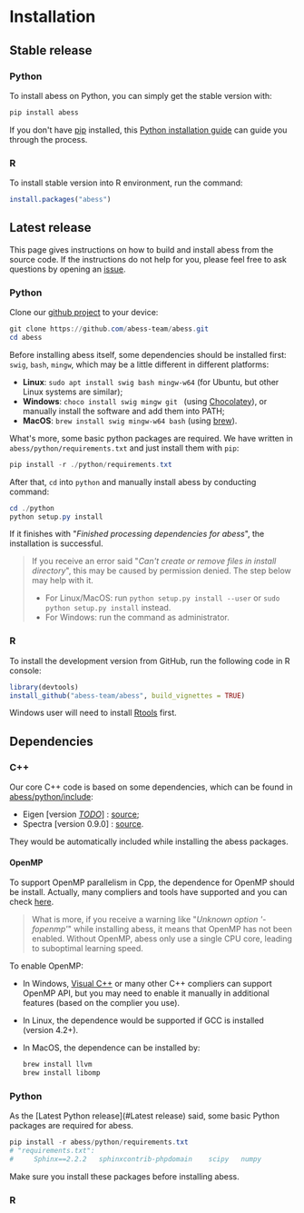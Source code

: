 # Installation

## Stable release

### Python
To install abess on Python, you can simply get the stable version with:

```python
pip install abess
```

If you don't have [pip](https://pip.pypa.io) installed, this [Python installation guide](http://docs.python-guide.org/en/latest/starting/installation/) can guide
you through the process.

### R
To install stable version into R environment, run the command:
```R
install.packages("abess")
```

## Latest release

This page gives instructions on how to build and install abess from the source code. 
If the instructions do not help for you, please feel free to ask questions by opening an [issue](https://github.com/abess-team/abess/issues).

### Python 
Clone our [github project](https://github.com/abess-team/abess) to your device:

```powershell
git clone https://github.com/abess-team/abess.git
cd abess
```

Before installing abess itself, some dependencies should be installed first: `swig`, `bash`, `mingw`, which may be a little different in different platforms:

- **Linux**: `sudo apt install swig bash mingw-w64` (for Ubuntu, but other Linux systems are similar);
- **Windows**: `choco install swig mingw git ` (using [Chocolatey](https://community.chocolatey.org/packages)), or manually install the software and add them into PATH;
- **MacOS**: `brew install swig mingw-w64 bash` (using [brew](https://brew.sh/)).

What's more, some basic python packages are required. We have written in `abess/python/requirements.txt` and just install them with `pip`:

```powershell
pip install -r ./python/requirements.txt
```

After that, `cd` into `python` and manually install abess by conducting command:

```powershell
cd ./python
python setup.py install
```

If it finishes with "*Finished processing dependencies for abess*", the installation is successful.

> If you receive an error said "*Can't create or remove files in install directory*", this may be caused by permission denied. The step below may help with it.
>
> - For Linux/MacOS: run `python setup.py install --user` or `sudo python setup.py install` instead.
> - For Windows: run the command as administrator.

### R
To install the development version from GitHub, run the following code in R console:

```r
library(devtools)
install_github("abess-team/abess", build_vignettes = TRUE)
```

Windows user will need to install [Rtools](https://cran.r-project.org/bin/windows/Rtools/) first.

## Dependencies

### C++

Our core C++ code is based on some dependencies, which can be found in [abess/python/include](https://github.com/abess-team/abess/tree/master/python/include):

- Eigen [version *<u>TODO</u>*] : [source]();
- Spectra [version 0.9.0] : [source](https://github.com/yixuan/spectra/releases/tag/v0.9.0).

They would be automatically included while installing the abess packages.

#### OpenMP

To support OpenMP parallelism in Cpp, the dependence for OpenMP should be install. Actually, many compliers and tools have supported and you can check [here](https://www.openmp.org/resources/openmp-compilers-tools/#compilers). 

> What is more, if you receive a warning like "*Unknown option '-fopenmp'*" while installing abess, it means that OpenMP has not been enabled. Without OpenMP, abess only use a single CPU core, leading to suboptimal learning speed.

To enable OpenMP:

- In Windows, [Visual C++](https://visualstudio.microsoft.com/visual-cpp-build-tools/) or many other C++ compliers can support OpenMP API, but you may need to enable it manually in additional features (based on the complier you use).
- In Linux, the dependence would be supported if GCC is installed (version 4.2+).

- In MacOS, the dependence can be installed by:       

    ```bash
    brew install llvm
    brew install libomp
    ```

### Python

As the [Latest Python release](#Latest release) said, some basic Python packages are required for abess. 

```powershell
pip install -r abess/python/requirements.txt
# "requirements.txt":
#     Sphinx==2.2.2   sphinxcontrib-phpdomain    scipy   numpy
```

Make sure you install these packages before installing abess.

### R



